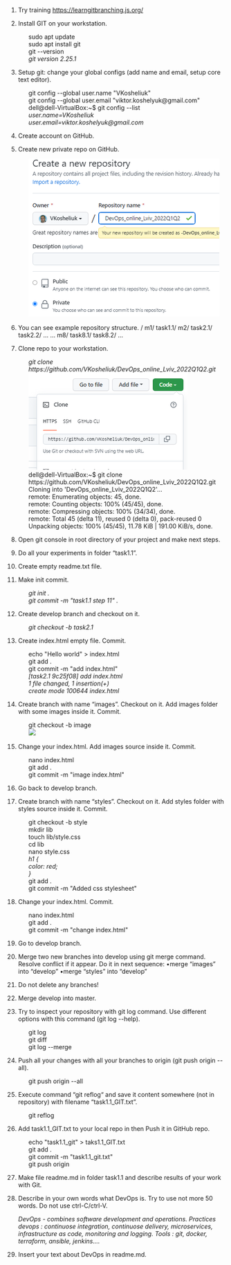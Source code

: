 1. Try training https://learngitbranching.js.org/ 
2. Install GIT on your workstation. 
      <ul>sudo apt update</ul>
      <ul>sudo apt install git</ul>
      <ul>git --version</ul>
            <ul><i>git version 2.25.1</i></ul>
3. Setup git: change your global configs (add name and email, setup core text editor). 
      <ul>git config --global user.name "VKosheliuk"</ul>
      <ul>git config --global user.email "viktor.koshelyuk@gmail.com"</ul>
      <ul>dell@dell-VirtualBox:~$ git config --list</ul>
            <ul><i>user.name=VKosheliuk</i></ul>
            <ul><i>user.email=viktor.koshelyuk@gmail.com</i></ul>
4. Create account on GitHub.   		
5. Create new private repo on GitHub. 
      <ul><img src="https://github.com/VKosheliuk/DevOps_online_Lviv_2022Q1Q2/blob/62593398e1d15d2fccdc77ddffcf5870f24a2d91/m1/task1.1/task_1.1_foto_5.png"></ul>
6. You can see example repository structure. 
/ 
m1/ task1.1/ 
m2/ task2.1/ task2.2/ … 
… m8/ task8.1/ task8.2/ 
… 
7. Clone repo to your workstation.
      <ul><i>git clone https://github.com/VKosheliuk/DevOps_online_Lviv_2022Q1Q2.git</i></ul>
      <ul><img src="https://github.com/VKosheliuk/DevOps_online_Lviv_2022Q1Q2/blob/5f54258879218408086f4f959c24cb86af5c2809/m1/task1.1/task_1.1_foto_7.png"></ul>
      <ul>dell@dell-VirtualBox:~$ git clone https://github.com/VKosheliuk/DevOps_online_Lviv_2022Q1Q2.git</ul>
      <ul>Cloning into 'DevOps_online_Lviv_2022Q1Q2'...</ul>
      <ul>remote: Enumerating objects: 45, done.</ul>
      <ul>remote: Counting objects: 100% (45/45), done.</ul>
      <ul>remote: Compressing objects: 100% (34/34), done.</ul>
      <ul>remote: Total 45 (delta 11), reused 0 (delta 0), pack-reused 0</ul>
      <ul>Unpacking objects: 100% (45/45), 11.78 KiB | 191.00 KiB/s, done.</ul>

8. Open git console in root directory of your project and make next steps. 
9. Do all your experiments in folder “task1.1”.
10. Create empty readme.txt file. 
11. Make init commit. 	
      <ul><i>git init .</ul></i>
      <ul><i>git commit -m "task1.1 step 11" .</ul></i>
12. Create develop branch and checkout on it.
      <ul><i>git checkout -b task2.1</ul></i>
13. Create index.html empty file. Commit. 
      <ul>echo "Hello world" > index.html</ul>
      <ul>git add .</ul>
      <ul>git commit -m "add index.html"</ul>
      <ul><i>[task2.1 9c25f08] add index.html</ul></i>
      <ul><i>1 file changed, 1 insertion(+)</ul></i>
      <ul><i>create mode 100644 index.html</ul></i>
 
14. Create branch with name “images”. Checkout on it. Add images folder with some images inside it. Commit. 
      <ul>git checkout -b image</ul>
      <ul><i><img src="https://github.com/VKosheliuk/DevOps_online_Lviv_2022Q1Q2/blob/317ae5d029afd1cd4c068f8caf80a6c74d7b0c82/download.jpeg"></i></ul>

15. Change your index.html. Add images source inside it. Commit. 
      <ul>nano index.html</ul>
      <ul>git add .</ul>
      <ul>git commit -m "image index.html"</ul>

16. Go back to develop branch. 
17. Create branch with name “styles”. Checkout on it. Add styles folder with styles source inside it. Commit. 
      <ul>git checkout -b style</ul>
      <ul>mkdir lib</ul>
      <ul>touch lib/style.css</ul>
      <ul>cd lib</ul>
      <ul>nano style.css</ul>
      <ul><i>h1 {</ul></i>
      <ul><i>color: red;</ul></i>
      <ul><i>}</ul></i>
      <ul>git add .</ul>
      <ul>git commit -m "Added css stylesheet"</ul>

18. Change your index.html. Commit. 
      <ul>nano index.html</ul>	
      <ul>git add .</ul>
      <ul>git commit -m "change index.html"</ul>

19. Go to develop branch. 
20. Merge two new branches into develop using git merge command. Resolve conflict if it appear. Do it in next sequence: 
•merge “images” into “develop” 
•merge “styles” into “develop” 

21. Do not delete any branches! 	
22. Merge develop into master. 
23. Try to inspect your repository with git log command. Use different options with this command (git log --help). 
      <ul>git log</ul>
      <ul>git diff</ul>
      <ul>git log --merge</ul>
24. Push all your changes with all your branches to origin (git push origin --all). 
      <ul>git push origin --all </ul>
25. Execute command “git reflog“ and save it content somewhere (not in repository) with filename “task1.1_GIT.txt”. 
      <ul>git reflog </ul>
26. Add task1.1_GIT.txt to your local repo in then Push it in GitHub repo. 
      <ul>echo "task1.1_git" > taks1.1_GIT.txt</ul>
      <ul>git add .</ul>
      <ul>git commit -m "task1.1_git.txt"</ul>
      <ul>git push origin</ul>
27. Make file readme.md in folder task1.1 and describe results of your work with Git. 
28. Describe in your own words what DevOps is. Try to use not more 50 words. Do not use ctrl-C/ctrl-V. 		
<ul><i>DevOps - combines software development and operations. Practices devops : continuose integration, continuose delivery, microservices, infrastructure as code, monitoring and logging. Tools : git, docker, terraform, ansible, jenkins....</ul></i>  

29. Insert your text about DevOps in readme.md. 
